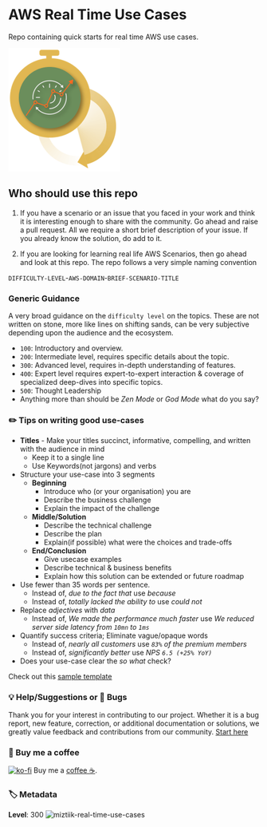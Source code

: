 # AWS Real Time Use Cases

Repo containing quick starts for real time AWS use cases.

![Miztiik AWS Real Time Use Cases](images/miztiik-aws-real-time-use-cases.png)

## Who should use this repo

1. If you have a scenario or an issue that you faced in your work and think it is interesting enough to share with the community.
   Go ahead and raise a pull request. All we require a short brief description of your issue. If you already know the solution, do add to it.

1. If you are looking for learning real life AWS Scenarios, then go ahead and look at this repo. The repo follows a very simple naming convention

`DIFFICULTY-LEVEL`-`AWS-DOMAIN`-`BRIEF-SCENARIO-TITLE`

### Generic Guidance

A very broad guidance on the `difficulty level` on the topics. These are not written on stone, more like lines on shifting sands, can be very subjective depending upon the audience and the ecosystem.

- `100`: Introductory and overview.
- `200`: Intermediate level, requires specific details about the topic.
- `300`: Advanced level, requires in-depth understanding of features.
- `400`: Expert level requires expert-to-expert interaction & coverage of specialized deep-dives into specific topics.
- `500`: Thought Leadership
- Anything more than should be _Zen Mode_ or _God Mode_ what do you say?

### ✏️ Tips on writing good use-cases

- **Titles** - Make your titles succinct, informative, compelling, and written with the audience in mind
  - Keep it to a single line
  - Use Keywords(not jargons) and verbs
- Structure your use-case into 3 segments
  - **Beginning**
    - Introduce who (or your organisation) you are
    - Describe the business challenge
    - Explain the impact of the challenge
  - **Middle/Solution**
    - Describe the technical challenge
    - Describe the plan
    - Explain(if possible) what were the choices and trade-offs
  - **End/Conclusion**
    - Give usecase examples
    - Describe technical & business benefits
    - Explain how this solution can be extended or future roadmap
- Use fewer than 35 words per sentence.
  - Instead of, _due to the fact that_ use _because_
  - Instead of, _totally lacked the ability to_ use _could not_
- Replace _adjectives_ with _data_
  - Instead of, _We made the performance much faster_ use _We reduced server side latency from `10mn` to `1ms`_
- Quantify success criteria; Eliminate vague/opaque words
  - Instead of, _nearly all customers_ use _`83%` of the premium members_
  - Instead of, _significantly better_ use _NPS `6.5 (+25% YoY)`_
- Does your use-case clear the _so what_ check?

Check out this [sample template](/templates/README.md)

### 💡 Help/Suggestions or 🐛 Bugs

Thank you for your interest in contributing to our project. Whether it is a bug report, new feature, correction, or additional documentation or solutions, we greatly value feedback and contributions from our community. [Start here](/issues)

### 👋 Buy me a coffee

[![ko-fi](https://www.ko-fi.com/img/githubbutton_sm.svg)](https://ko-fi.com/Q5Q41QDGK) Buy me a [coffee ☕][900].

### 🏷️ Metadata

**Level**: 300
![miztiik-real-time-use-cases](https://img.shields.io/badge/Miztiik:Real--Time--Use--Cases:Level-300-green)

[100]: https://www.udemy.com/course/aws-cloud-development-kit-from-beginner-to-professional/?referralCode=E15D7FB64E417C547579
[200]: https://github.com/miztiik/aws-real-time-use-cases/issues
[900]: https://ko-fi.com/miztiik
